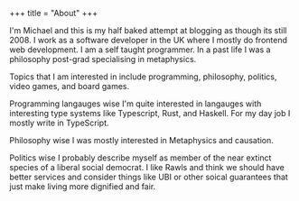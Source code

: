 +++
title = "About"
+++

I'm Michael and this is my half baked attempt at blogging as though its
still 2008. I work as a software developer in the UK where I mostly do
frontend web development. I am a self taught programmer. In a past life I was a
philosophy post-grad specialising in metaphysics.

Topics that I am interested in include programming, philosophy, politics, video
games, and board games.

Programming langauges wise I'm quite interested in langauges with interesting
type systems like Typescript, Rust, and Haskell.
For my day job I mostly write in TypeScript.

Philosophy wise I was mostly interested in Metaphysics and causation.

Politics wise I probably describe myself as member of the near extinct
species of a liberal social democrat. I like Rawls and think we should have
better services and consider things like UBI or other soical guarantees that
just make living more dignified and fair.
